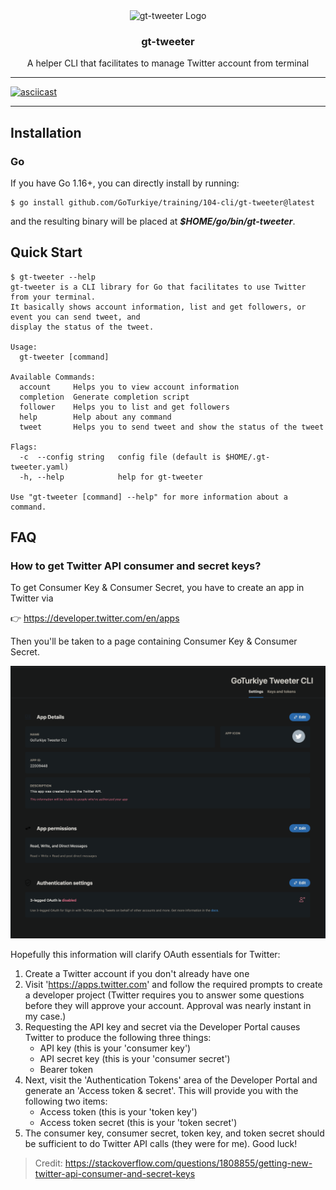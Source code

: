 <div align="center">
  <img alt="gt-tweeter Logo" src="https://github.com/marcusolsson/gophers/raw/master/orbiter-gopher.png?v=3&s=300" height="350" />
  <h3 align="center">gt-tweeter</h3>
  <p align="center">A helper CLI that facilitates to manage Twitter account from terminal</p>

</div>

---

[![asciicast](https://asciinema.org/a/JASrDapMHcE40P5OvXFEQZMyt.svg)](https://asciinema.org/a/JASrDapMHcE40P5OvXFEQZMyt)

---

## Installation

### Go

If you have Go 1.16+, you can directly install by running:

```shell
$ go install github.com/GoTurkiye/training/104-cli/gt-tweeter@latest
```

and the resulting binary will be placed at **_$HOME/go/bin/gt-tweeter_**.

## Quick Start

```shell
$ gt-tweeter --help
gt-tweeter is a CLI library for Go that facilitates to use Twitter from your terminal.
It basically shows account information, list and get followers, or event you can send tweet, and
display the status of the tweet.

Usage:
  gt-tweeter [command]

Available Commands:
  account     Helps you to view account information
  completion  Generate completion script
  follower    Helps you to list and get followers
  help        Help about any command
  tweet       Helps you to send tweet and show the status of the tweet

Flags:
  -c  --config string   config file (default is $HOME/.gt-tweeter.yaml)
  -h, --help            help for gt-tweeter

Use "gt-tweeter [command] --help" for more information about a command.
```

## FAQ

### How to get Twitter API consumer and secret keys?

To get Consumer Key & Consumer Secret, you have to create an app in Twitter via

👉 https://developer.twitter.com/en/apps

Then you'll be taken to a page containing Consumer Key & Consumer Secret.

![twitter_app](./assets/twitter_app.png)

Hopefully this information will clarify OAuth essentials for Twitter:

1. Create a Twitter account if you don't already have one
2. Visit 'https://apps.twitter.com' and follow the required prompts to create a developer project (Twitter requires you
   to answer some questions before they will approve your account. Approval was nearly instant in my case.)
3. Requesting the API key and secret via the Developer Portal causes Twitter to produce the following three things:
    * API key (this is your 'consumer key')
    * API secret key (this is your 'consumer secret')
    * Bearer token
4. Next, visit the 'Authentication Tokens' area of the Developer Portal and generate an 'Access token & secret'. This
   will provide you with the following two items:
    * Access token (this is your 'token key')
    * Access token secret (this is your 'token secret')
5. The consumer key, consumer secret, token key, and token secret should be sufficient to do Twitter API calls (they
   were for me). Good luck!

> Credit: https://stackoverflow.com/questions/1808855/getting-new-twitter-api-consumer-and-secret-keys
